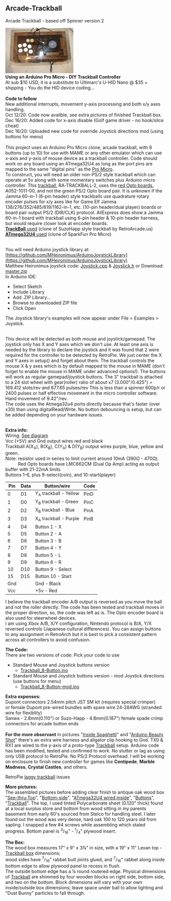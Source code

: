 ## **Arcade-Trackball** 
Arcade Trackball - based off Spinner version 2

![Trackball](Pics/IMG_3843.jpg)  
**Using an Arduino Pro Micro - DIY Trackball Controller**  
At sub $10 USD, it is a substitute to Ultimarc's U-HID Nano @ $35 + shipping - You do the HID device coding...<br/><br/> **Code to follow**  
New additional interrupts, movement y-axis processing and both x/y axes handling.<br/>
Oct 12/20: Code now availble, see extra pictures of finished Trackball box.  
Dec 16/20: Added code for x-axis disable (Golf game driver - no hook/slice cheat)  
Dec 16/20: Uploaded new code for override Joystick directions mod (using buttons for menu)<br/><br/>
This project uses an Arduino Pro Micro clone, arcade trackball, with 8 buttons (up to 10) for use with MAME or any other emulator which can use x-axis and y-axis of mouse device as a trackball controller. Code should work on any board using an ATmega32U4 as long as the port pins are mapped to the same "digital pins" as the [Pro Micro](Pics/Arduino%20Pro%20Micro%20Atmega32u4.jpg).  
To construct, you will need an older non-PS/2 style trackball which can operate at 5v along with some momentary switches plus Arduino micro controller. 
This [trackball](Pics/Retro%20Arcade%203in%20Trackball%20and%20Harness.jpg), RA-TRACKBALL-2, uses the [red Opto boards](Pics/Red_Board_Pinout.jpg), A052-1011-00, and not the green PS/2 Opto board pair. It is unknown if the Jamma 60-in-1 (6-pin header) style trackballs use quadrature rotary encoder pulses for x/y axes like for Game Elf Jamma 138/276/352/485/619/1162-in-1, etc. (10-pin header/dual player) boards or board pair output PS/2 (DIR/CLK) protocol. AliExpress does show a Jamma 60-in-1 board with trackball using 6-pin header & 10-pin header harness, but would require closer look at encoder boards.<br/> 
[**TrackBall** used](https://www.amazon.ca/gp/product/B00F1YQH6G/ref=ppx_yo_dt_b_asin_title_o01_s00?ie=UTF8&psc=1) (clone of SuzoHapp style trackball by RetroArcade.us)<br/>
[**ATmega32U4** used](https://www.amazon.ca/gp/product/B01N4TVIQX/ref=ppx_yo_dt_b_asin_title_o02_s00?ie=UTF8&psc=1) (clone of SparkFun Pro Micro)<br/>
<br/>

You will need Arduino joystick library at: [https://github.com/MHeironimus/ArduinoJoystickLibrary](https://github.com/MHeironimus/ArduinoJoystickLibrary) <br/>
Matthew Heironimus joystick code: [Joystick.cpp](https://github.com/MHeironimus/ArduinoJoystickLibrary/blob/master/src/Joystick.cpp) & 
[Joystick.h](https://github.com/MHeironimus/ArduinoJoystickLibrary/blob/master/src/Joystick.h) or 
Download: [master.zip](https://github.com/MHeironimus/ArduinoJoystickLibrary/archive/master.zip)  
In Arduino IDE:
- Select Sketch 
- Include Library 
- Add .ZIP Library... 
- Browse to downloaded ZIP file 
- Click Open

The Joystick library's examples will now appear under File > Examples > Joystick. <br/><br/>

This device will be detected as both mouse and joystick/gamepad. The joystick only has X and Y axes which we don't use. At least one axis is needed by the library to declare the joystick and it was found that 2 were required for the controller to be detected by RetroPie. We just center the X and Y axes in setup() and forget about them. The trackball controls the mouse X & y axes which is by default mapped to the mouse in MAME (don't forget to enable the mouse in MAME under advanced options!). The buttons will work as regular gamepad/joystick buttons. The 3" trackball is attached to a 24 slot wheel with gear(roller) ratio of about x7 (3.000"/0.425") = 169.412 slots/rev and  677.65 pulses/rev This is less than a spinner 600p/r or 2400 pulses or half effective movement in the micro controller software. Hand movement of 9.42"/rev.  
The code uses the Atmega32u4 ports directly because that's faster (over x30) than using digitalRead/Write. No button debouncing is setup, but can be added depending on your hardware issues.<br/><br/>

**Extra info:**<br/>
Wiring: [See diagram](Pics/Trackball%20Sketch_bb.jpg) <br/>
Vcc (+5V) and Gnd output wires red and black<br/>
Trackball A(X<sub>A</sub>), B(X<sub>B</sub>), C(Y<sub>A</sub>) & D(Y<sub>B</sub>) output wires purple, blue, yellow and green.<br/>
Note: resistor used in series to limit current around 10mA (390Ω	- 470Ω).  
&nbsp;&nbsp;&nbsp;&nbsp;&nbsp;&nbsp;&nbsp;&nbsp;&nbsp;&nbsp;Red Opto boards have LMC662CM (Dual Op Amp) acting as output buffer with 21-22mA limits<br/>
Buttons 1-6, plus 9-select(coin), and 10-start(player)<br/>

Pin |Data |Button/wire  |Code
--- |---- |------------ |----
0   |D1   |Y<sub>A</sub> trackball - Yellow |PinD
1   |D0   |Y<sub>B</sub> trackball - Green |PinC
2   |D2   |X<sub>B</sub> trackball - Blue |PinA
3   |D3   |X<sub>A</sub> trackball - Purple |PinB
4   |D4   |Button 1 - X
5   |D5   |Button 2 - A
6   |D6   |Button 3 - B
7   |D7   |Button 4 - Y
8   |D8   |Button 5 - L
9   |D9   |Button 6 - R
10  |D10  |Button 9 - Select
15  |D15  |Button 10 - Start
Gnd |     |Gnd - Black
Vcc |     |+5v - Red  <br/>

I believe the trackball encoder A/B output is reversed as you move the ball and not the roller directly. The code has been tested and trackball moves in the proper direction, so, the code was left as is. The Opto encoder board is also used for steerwheel devices.<br/>I am using Xbox A/B, X/Y configuration, Nintendo protocol is B/A, Y/X reversed controls (Japanese cultural differences). 
You can assign buttons to any assignment in RetroArch but it is best to pick a consistent pattern across all controllers to avoid confusion.  <br/>
   
**The Code:**<br/>
There are two versions of code: Pick your code to use
- Standard Mouse and Joystick buttons version  
  - [Trackball_8-Button.ino](Trackball_8-Button.ino)
- Standard Mouse and Joystick buttons version - mod Joystick directions (use buttons for menu)
  - [Trackball_8-Button-mod.ino](Trackball_8-Button-mod.ino)  

**Extra expenses:**  
Dupont connectors 2.54mm pitch JST SM kit (requires special crimper)  
or female Dupont pre-wired bundles with spare wire 24-28AWG (stranded wire for flexiblity)  
Sanwa - 2.8mm(0.110") or Suzo-Happ - 4.8mm(0.187") female spade crimp connectors for arcade button ends  
<br/>
**For the more observant** in pictures 
"[Inside Spaghetti](Special%20Testing%20Pics/Inside%20spaghetti.jpg)" and 
"[Arduino Beauty Shot](Special%20Testing%20Pics/Arduino%20beauty%20shot.jpg)" 
there's an extra wire harness and aligator clip hooking to Gnd. TX0 & RX1 are wired to the y-axis of a proto-type [Trackball](https://www.amazon.ca/gp/product/B00F1YQH6G/ref=ppx_yo_dt_b_asin_title_o01_s00?ie=UTF8&psc=1) setup. Arduino code has been modified, tested and confirmed to work. No stutter or lag as using only USB protocol to RetroPie. No PS/2 Protocol overhead. I will be working on enclosure to finish new controller for games like **Centipede**, **Marble Madness**, **Crystal Castles**, and others.  

RetroPie [laggy trackball](laggy_mouse.md) issues  

**More pictures:**   
The assembled pictures before adding clear finish to antique oak wood box 
"[See-thru-Top](Finished%20pictures/See-thru-Top.jpg)", 
"[Bottom-side](Finished%20pictures/Bottom-side.jpg)", 
"[ATmega32U4 wired inside](Finished%20pictures/ATmega32U4%20wired%20inside.jpg)", 
"[Buttons](Finished%20pictures/Buttons.jpg)", 
"[Trackball](Finished%20pictures/Trackball.jpg)".
The top, I used tinted Polycarbonate sheet (0.120" thick) found at a local surplus store and bottom from wood sitting in my parents basement from early 60's sourced from Stelco for handling steel. I later found out the wood was very dense, hard oak 100 to 120 years old from sapling. I snapped a few #4 screws while assembling which staled progress. Bottom panel is <sup>3</sup>/<sub>16</sub>" - <sup>1</sup>/<sub>4</sub>" plywood insert.  

**The Box:**  
The wood box measures 17" x 9" x 3⅞" in size, with a 19" x 11" Lexan top - [Trackball box](Pics/TrackBox%20Layout%20dimensions.png) dimensions;  
wood sides have <sup>7</sup>/<sub>16</sub>" rabbet butt joints glued, and <sup>7</sup>/<sub>16</sub>" rabbet along inside bottom edge to allow plywood panel to recess in flush.  
The outside bottom edge has a ¼ round routered edge. Physical dimensions of [Trackball](Pics/RA-Trackball-2%20dimensions.jpg) are shimmed by four wooden blocks on right side, bottom side, and two on the bottom. Block dimensions will vary with your own inside/outside box dimensions; leave space under ball to allow lighting and "Dust Bunny" particles to fall through. 
